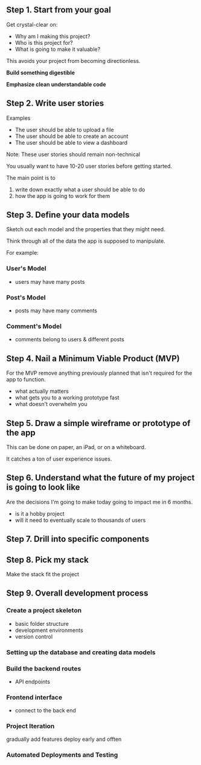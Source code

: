 ## Step 1. Start from your goal

Get crystal-clear on:

- Why am I making this project?
- Who is this project for?
- What is going to make it valuable?

This avoids your project from becoming directionless.

**Build something digestible**

**Emphasize clean understandable code**

## Step 2. Write user stories

Examples

- The user should be able to upload a file
- The user should be able to create an account
- The user should be able to view a dashboard

Note: These user stories should remain non-technical

You usually want to have 10-20 user stories before getting started.

The main point is to 

1. write down exactly what a user should be able to do
2. how the app is going to work for them

## Step 3. Define your data models

Sketch out each model and the properties that they might need.

Think through all of the data the app is supposed to manipulate.

For example:

### User's Model

- users may have many posts

### Post's Model

- posts may have many comments

### Comment's Model

- comments belong to users & different posts

## Step 4. Nail a Minimum Viable Product (MVP)

For the MVP remove anything previously planned that isn't required for the app to function.

- what actually matters
- what gets you to a working prototype fast
- what doesn't overwhelm you

## Step 5. Draw a simple wireframe or prototype of the app

This can be done on paper, an iPad, or on a whiteboard.

It catches a ton of user experience issues.

## Step 6. Understand what the future of my project is going to look like

Are the decisions I'm going to make today going to impact me in 6 months.

- is it a hobby project
- will it need to eventually scale to thousands of users


## Step 7. Drill into specific components

## Step 8. Pick my stack

Make the stack fit the project

## Step 9. Overall development process

### Create a project skeleton

- basic folder structure
- development environments
- version control

### Setting up the database and creating data models

### Build the backend routes

- API endpoints

### Frontend interface

- connect to the back end

### Project Iteration

gradually add features
deploy early and offten

### Automated Deployments and Testing








